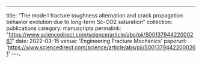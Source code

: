 ---
title: "The mode I fracture toughness alternation and crack propagation behavior evolution due to long-term Sc-CO2 saturation"
collection: publications
category: manuscripts
permalink: "https://www.sciencedirect.com/science/article/abs/pii/S0013794422000261"
date: 2022-03-15
venue: 'Engineering Fracture Mechanics'
paperurl: 'https://www.sciencedirect.com/science/article/abs/pii/S0013794422000261'
---.
